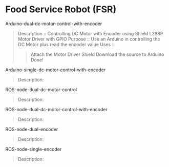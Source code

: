 # Food Service Robot (FSR)
Arduino-dual-dc-motor-control-with-encoder
> Description :: Controlling DC Motor with Encoder using Shield L298P Motor Driver with GPIO
> Purpose :: Use an Arduino in controlling the DC Motor plus read the encoder value
> Uses :: 
>> Attach the Motor Driver Shield
>> Download the source to Arduino
>> Done!

Arduino-single-dc-motor-control-with-encoder
> Description:

ROS-node-dual-dc-motor-control
> Description:

ROS-node-dual-dc-motor-control-with-encoder
> Description:

ROS-node-dual-encoder
> Description:

ROS-node-single-encoder
> Description:

